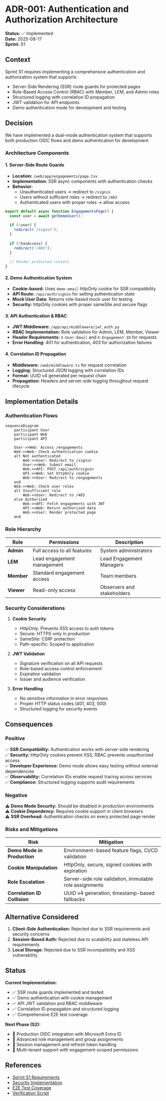 # ADR-001: Authentication and Authorization Architecture

**Status:** ✅ Implemented  
**Date:** 2025-08-17  
**Sprint:** S1  

## Context

Sprint S1 requires implementing a comprehensive authentication and authorization system that supports:
- Server-Side Rendering (SSR) route guards for protected pages
- Role-Based Access Control (RBAC) with Member, LEM, and Admin roles
- Structured logging with correlation ID propagation
- JWT validation for API endpoints
- Demo authentication mode for development and testing

## Decision

We have implemented a dual-mode authentication system that supports both production OIDC flows and demo authentication for development.

### Architecture Components

#### 1. **Server-Side Route Guards**
- **Location:** `/web/app/engagements/page.tsx`
- **Implementation:** SSR async components with authentication checks
- **Behavior:** 
  - Unauthenticated users → redirect to `/signin`
  - Users without sufficient roles → redirect to `/403`
  - Authenticated users with proper roles → allow access

```typescript
export default async function EngagementsPage() {
  const user = await getDemoUser();
  
  if (!user) {
    redirect('/signin');
  }
  
  if (!hasAccess) {
    redirect('/403');
  }
  
  // Render protected content
}
```

#### 2. **Demo Authentication System**
- **Cookie-based:** Uses `demo-email` httpOnly cookie for SSR compatibility
- **API Route:** `/api/auth/signin` for setting authentication state
- **Mock User Data:** Returns role-based mock user for testing
- **Security:** httpOnly cookies with proper sameSite and secure flags

#### 3. **API Authentication & RBAC**
- **JWT Middleware:** `/app/api/middleware/jwt_auth.py`
- **RBAC Implementation:** Role validation for Admin, LEM, Member, Viewer
- **Header Requirements:** `X-User-Email` and `X-Engagement-ID` for requests
- **Error Handling:** 401 for authentication, 403 for authorization failures

#### 4. **Correlation ID Propagation**
- **Middleware:** `/web/middleware.ts` for request correlation
- **Logging:** Structured JSON logging with correlation IDs
- **Format:** UUID v4 generated per request chain
- **Propagation:** Headers and server-side logging throughout request lifecycle

## Implementation Details

### Authentication Flows

```mermaid
sequenceDiagram
    participant User
    participant Web
    participant API
    
    User->>Web: Access /engagements
    Web->>Web: Check authentication cookie
    alt Not authenticated
        Web->>User: Redirect to /signin
        User->>Web: Submit email
        Web->>API: POST /api/auth/signin
        API->>Web: Set httpOnly cookie
        Web->>User: Redirect to /engagements
    end
    Web->>Web: Check user roles
    alt Insufficient role
        Web->>User: Redirect to /403
    else Authorized
        Web->>API: Fetch engagements with JWT
        API->>Web: Return authorized data
        Web->>User: Render protected page
    end
```

### Role Hierarchy

| Role | Permissions | Description |
|------|-------------|-------------|
| **Admin** | Full access to all features | System administrators |
| **LEM** | Lead engagement management | Lead Engagement Managers |
| **Member** | Standard engagement access | Team members |
| **Viewer** | Read-only access | Observers and stakeholders |

### Security Considerations

1. **Cookie Security**
   - HttpOnly: Prevents XSS access to auth tokens
   - Secure: HTTPS-only in production
   - SameSite: CSRF protection
   - Path-specific: Scoped to application

2. **JWT Validation**
   - Signature verification on all API requests
   - Role-based access control enforcement
   - Expiration validation
   - Issuer and audience verification

3. **Error Handling**
   - No sensitive information in error responses
   - Proper HTTP status codes (401, 403, 500)
   - Structured logging for security events

## Consequences

### Positive

✅ **SSR Compatibility:** Authentication works with server-side rendering  
✅ **Security:** HttpOnly cookies prevent XSS, RBAC prevents unauthorized access  
✅ **Developer Experience:** Demo mode allows easy testing without external dependencies  
✅ **Observability:** Correlation IDs enable request tracing across services  
✅ **Compliance:** Structured logging supports audit requirements  

### Negative

⚠️ **Demo Mode Security:** Should be disabled in production environments  
⚠️ **Cookie Dependency:** Requires cookie support in client browsers  
⚠️ **SSR Overhead:** Authentication checks on every protected page render  

### Risks and Mitigations

| Risk | Mitigation |
|------|------------|
| **Demo Mode in Production** | Environment-based feature flags, CI/CD validation |
| **Cookie Manipulation** | HttpOnly, secure, signed cookies with expiration |
| **Role Escalation** | Server-side role validation, immutable role assignments |
| **Correlation ID Collision** | UUID v4 generation, timestamp-based fallbacks |

## Alternative Considered

1. **Client-Side Authentication:** Rejected due to SSR requirements and security concerns
2. **Session-Based Auth:** Rejected due to scalability and stateless API requirements  
3. **Local Storage:** Rejected due to SSR incompatibility and XSS vulnerability

## Status

**Current Implementation:**
- ✅ SSR route guards implemented and tested
- ✅ Demo authentication with cookie management
- ✅ API JWT validation and RBAC middleware
- ✅ Correlation ID propagation and structured logging
- ✅ Comprehensive E2E test coverage

**Next Phase (S2):**
- 🔄 Production OIDC integration with Microsoft Entra ID
- 🔄 Advanced role management and group assignments
- 🔄 Session management and refresh token handling
- 🔄 Multi-tenant support with engagement-scoped permissions

## References

- [Sprint S1 Requirements](../README.md#authentication-quickstart-sprint-s1)
- [Security Implementation](./SECURITY.md)
- [E2E Test Coverage](../web/e2e/tests/engagements.spec.ts)
- [Verification Script](../scripts/verify_s1_live.sh)